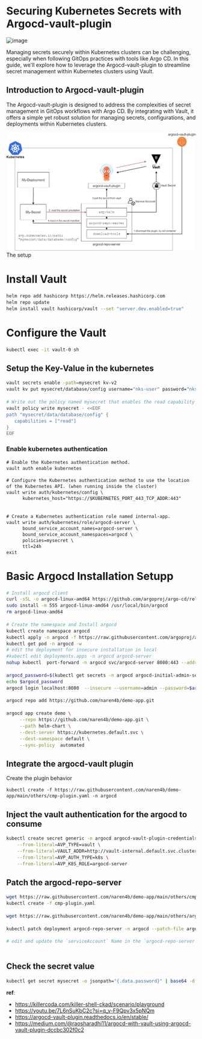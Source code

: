 # Securing Kubernetes Secrets with Argocd-vault-plugin
![image](https://github.com/naren4b/nks/assets/3488520/2c71e8b7-5502-46db-8428-7e9ac0aa7d59)

Managing secrets securely within Kubernetes clusters can be challenging, especially when following GitOps practices with tools like Argo CD. In this guide, we'll explore how to leverage the Argocd-vault-plugin to streamline secret management within Kubernetes clusters using Vault.

## Introduction to Argocd-vault-plugin
The Argocd-vault-plugin is designed to address the complexities of secret management in GitOps workflows with Argo CD. By integrating with Vault, it offers a simple yet robust solution for managing secrets, configurations, and deployments within Kubernetes clusters.

![alt text](argocd-vault-argocd-vault-plugin.jpg)
The setup 

# Install Vault 
```bash
helm repo add hashicorp https://helm.releases.hashicorp.com
helm repo update
helm install vault hashicorp/vault --set "server.dev.enabled=true"
```
# Configure the Vault
```bash
kubectl exec -it vault-0 sh
```
## Setup the Key-Value in the kubernetes
```bash
vault secrets enable -path=mysecret kv-v2
vault kv put mysecret/database/config username="nks-user" password="nks-secret-password"

# Write out the policy named mysecret that enables the read capability for secrets at path mysecret/data/database/config.
vault policy write mysecret - <<EOF
path "mysecret/data/database/config" {
   capabilities = ["read"]
}
EOF

```
### Enable kubernetes authentication 
```
# Enable the Kubernetes authentication method.
vault auth enable kubernetes

# Configure the Kubernetes authentication method to use the location of the Kubernetes API. (when running inside the cluster)
vault write auth/kubernetes/config \
      kubernetes_host="https://$KUBERNETES_PORT_443_TCP_ADDR:443"


# Create a Kubernetes authentication role named internal-app.
vault write auth/kubernetes/role/argocd-server \
      bound_service_account_names=argocd-server \
      bound_service_account_namespaces=argocd \
      policies=mysecret \
      ttl=24h
exit
```

# Basic Argocd Installation Setupp 
```bash
# Install argocd client
curl -sSL -o argocd-linux-amd64 https://github.com/argoproj/argo-cd/releases/latest/download/argocd-linux-amd64
sudo install -m 555 argocd-linux-amd64 /usr/local/bin/argocd
rm argocd-linux-amd64

# Create the namespace and Install argocd 
kubectl create namespace argocd
kubectl apply -n argocd -f https://raw.githubusercontent.com/argoproj/argo-cd/stable/manifests/install.yaml
kubectl get pod -n argocd -w
# edit the deployment for insecure installation in local
#kubectl edit deployments.apps -n argocd argocd-server 
nohup kubectl  port-forward -n argocd svc/argocd-server 8080:443 --address 0.0.0.0 & 

argocd_password=$(kubectl get secrets -n argocd argocd-initial-admin-secret -o jsonpath="{.data.password}" | base64 -d)
echo $argocd_password
argocd login localhost:8080  --insecure --username=admin --password=$argocd_password

argocd repo add https://github.com/naren4b/demo-app.git

argocd app create demo \
     --repo https://github.com/naren4b/demo-app.git \
     --path helm-chart \
     --dest-server https://kubernetes.default.svc \
     --dest-namespace default \
     --sync-policy  automated
```
## Integrate the argocd-vault plugin 
Create the plugin behavior 
```
kubectl create -f https://raw.githubusercontent.com/naren4b/demo-app/main/others/cmp-plugin.yaml -n argocd
```
## Inject the vault authentication for the argocd to consume 
```bash
kubectl create secret generic -n argocd argocd-vault-plugin-credentials \
	--from-literal=AVP_TYPE=vault \
	--from-literal=VAULT_ADDR=http://vault-internal.default.svc.cluster.local:8200 \
	--from-literal=AVP_AUTH_TYPE=k8s \
	--from-literal=AVP_K8S_ROLE=argocd-server 
```
## Patch the argocd-repo-server 
```bash
wget https://raw.githubusercontent.com/naren4b/demo-app/main/others/cmp-plugin.yaml
kubectl create -f cmp-plugin.yaml

wget https://raw.githubusercontent.com/naren4b/demo-app/main/others/argocd-repo-server-patch.yaml

kubectl patch deployment argocd-repo-server -n argocd --patch-file argocd-repo-server-patch.yaml

# edit and update the `serviceAccount` Name in the `argocd-repo-server` deployment to use `argocd-server`
 
```

## Check the secret value
```bash
kubectl get secret mysecret -o jsonpath="{.data.password}" | base64 -d 
```

**ref**:
- https://killercoda.com/killer-shell-ckad/scenario/playground
- https://youtu.be/7L6nSuKbC2c?si=q_v-F9Qpv3x5pNQm
- https://argocd-vault-plugin.readthedocs.io/en/stable/ 
- https://medium.com/@raosharadhi11/argocd-with-vault-using-argocd-vault-plugin-dccbc302f0c2
